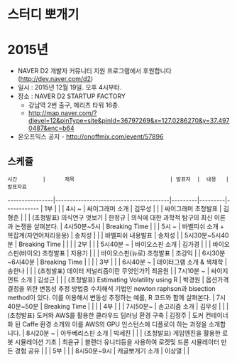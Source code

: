 # 스터디 뽀개기


# 2015년

* NAVER D2 개발자 커뮤니티 지원 프로그램에서 후원합니다(http://dev.naver.com/d2) 
* 일시 : 2015년 12월 19일. 오후 4시부터.
* 장소 : NAVER D2 STARTUP FACTORY
    - 강남역 2번 출구, 메리츠 타워 16층.
    - http://map.naver.com/?dlevel=12&pinType=site&pinId=36797269&x=127.0286270&y=37.4970487&enc=b64 
* 온오프믹스 공지 - http://onoffmix.com/event/57896

## 스케쥴 

    시간        |      제목                              | 발표자  |  내용   |   발표자료
----------------|----------------------------------------|---------|---------|------------
                | 1부                                    |         |         |
4시 ~           | 싸이그래머 소개                        | 김무성  |         |
                | 싸이그래머 초청발표                    | 김형준  |         |
                | (초청발표) 의식연구 엿보기             | 한정규  | 의식에 대한 과학적 탐구의 최신 이론과 논쟁을 살펴본다.        |
4시50분~5시     | Breaking Time                          |         |         |
5시 ~           | 바벨피쉬 소개 + 복잡계(자연어처리응용) | 송치성  |         |
                | 바벨피쉬 내용발표                      | 송치성  |         |
5시30분~5시40분 | Breaking Time                          |         |         |
                | 2부                                    |         |         |
5시40분 ~       | 바이오스핀 소개                        | 김가경  |         |
                | 바이오스핀(바이오) 초청발표            | 지용기  |         |
                | 바이오스핀(뉴로) 초청발표              | 조강익  |         |
6시30분~6시40분 | Breaking Time                          |         |         |
                | 3부                                    |         |         |
6시40분 ~       | 데이터그램 소개 & 색채학               | 송한나  |         |
                | (초청발표) 데이터 저널리즘이란 무엇인가?| 최윤원  |         |
7시10분 ~       | 싸이지먼트 소개                        | 김성근  |         |
                | (초청발표) Estimating Volatility using R | 박경원  | 옵션가격결정을 위한 변동성 추정 방법중 수치해석 기법인 newton raphson과 bisection method이 있다. 이를 이용해서 변동성 추정하는 예를, R 코드와 함께 살펴본다.  |
7시40분~50분    | Breaking Time                          |         |         |
                | 4부                                    |         |         |
7시50분~        | 손고리즘 소개                          | 김무성  |         |
                | (초청발표) 도커와 AWS를 활용한 클라우드 딥러닝 환경 구축  | 김정주  |  도커 컨테이너화 된 Caffe 환경 소개와 이를 AWS의 GPU 인스턴스에 디플로이 하는 과정을 소개합니다.        |
8시20분 ~       | 아두베리스핀 소개                      | 박세진  |         |
                | (초청발표) 게임엔진을 활용한 로봇 시뮬레이션 기초 | 최윤규  | 블랜더 유니티등을 사용하여 로켓및 드론 시뮬레이터 만든 경험 공유 |   |
                | 5부                                    |         |         |
8시50분~9시     | 캐글뽀개기 소개                        | 이상열  |         |
